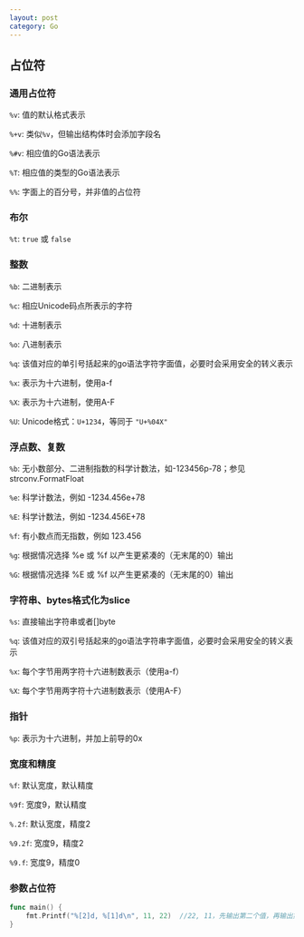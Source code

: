 ```yaml
---
layout: post
category: Go
---
```


## 占位符

### 通用占位符
`%v`: 值的默认格式表示

`%+v`: 类似`%v`，但输出结构体时会添加字段名

`%#v`: 相应值的Go语法表示

`%T`: 相应值的类型的Go语法表示

`%%`: 字面上的百分号，并非值的占位符

### 布尔
`%t`: `true` 或 `false`


### 整数
`%b`: 二进制表示

`%c`: 相应Unicode码点所表示的字符

`%d`: 十进制表示

`%o`: 八进制表示

`%q`: 该值对应的单引号括起来的go语法字符字面值，必要时会采用安全的转义表示

`%x`: 表示为十六进制，使用a-f

`%X`: 表示为十六进制，使用A-F

`%U`: Unicode格式：`U+1234`，等同于 `"U+%04X"`


### 浮点数、复数
`%b`: 无小数部分、二进制指数的科学计数法，如-123456p-78；参见strconv.FormatFloat

`%e`: 科学计数法，例如 -1234.456e+78

`%E`: 科学计数法，例如 -1234.456E+78

`%f`: 有小数点而无指数，例如 123.456

`%g`: 根据情况选择 %e 或 %f 以产生更紧凑的（无末尾的0）输出

`%G`: 根据情况选择 %E 或 %f 以产生更紧凑的（无末尾的0）输出


### 字符串、bytes格式化为slice
`%s`: 直接输出字符串或者[]byte

`%q`: 该值对应的双引号括起来的go语法字符串字面值，必要时会采用安全的转义表示

`%x`: 每个字节用两字符十六进制数表示（使用a-f）

`%X`: 每个字节用两字符十六进制数表示（使用A-F）


### 指针
`%p`: 表示为十六进制，并加上前导的0x


### 宽度和精度
`%f`: 默认宽度，默认精度

`%9f`: 宽度9，默认精度

`%.2f`: 默认宽度，精度2

`%9.2f`: 宽度9，精度2

`%9.f`: 宽度9，精度0

### 参数占位符
```go
func main() {
    fmt.Printf("%[2]d, %[1]d\n", 11, 22)  //22, 11，先输出第二个值，再输出第一个值
}
```